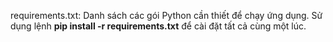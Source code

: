 requirements.txt: Danh sách các gói Python cần thiết để chạy ứng dụng. 
Sử dụng lệnh **pip install -r requirements.txt** để cài đặt tất cả cùng một lúc.

